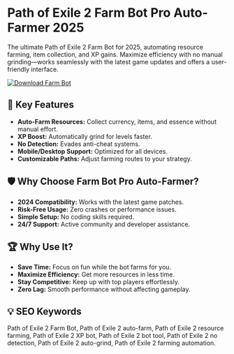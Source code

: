 # Path of Exile 2 Farm Bot Pro Auto-Farmer 2025

The ultimate Path of Exile 2 Farm Bot for 2025, automating resource farming, item collection, and XP gains. Maximize efficiency with no manual grinding—works seamlessly with the latest game updates and offers a user-friendly interface.  

[![Download Farm Bot](https://img.shields.io/badge/Download-Path_of_Exile_2_Farm_Bot-blueviolet)](#)  

## 🎯 Key Features  
- **Auto-Farm Resources:** Collect currency, items, and essence without manual effort.  
- **XP Boost:** Automatically grind for levels faster.  
- **No Detection:** Evades anti-cheat systems.  
- **Mobile/Desktop Support:** Optimized for all devices.  
- **Customizable Paths:** Adjust farming routes to your strategy.  

## 🛡 Why Choose Farm Bot Pro Auto-Farmer?  
- **2024 Compatibility:** Works with the latest game patches.  
- **Risk-Free Usage:** Zero crashes or performance issues.  
- **Simple Setup:** No coding skills required.  
- **24/7 Support:** Active community and developer assistance.  

## 🏆 Why Use It?  
- **Save Time:** Focus on fun while the bot farms for you.  
- **Maximize Efficiency:** Get more resources in less time.  
- **Stay Competitive:** Keep up with top players effortlessly.  
- **Zero Lag:** Smooth performance without affecting gameplay.  

## 💡 SEO Keywords  
Path of Exile 2 Farm Bot, Path of Exile 2 auto-farm, Path of Exile 2 resource farming, Path of Exile 2 XP bot, Path of Exile 2 bot tool, Path of Exile 2 no detection, Path of Exile 2 auto-grind, Path of Exile 2 farming automation.  
